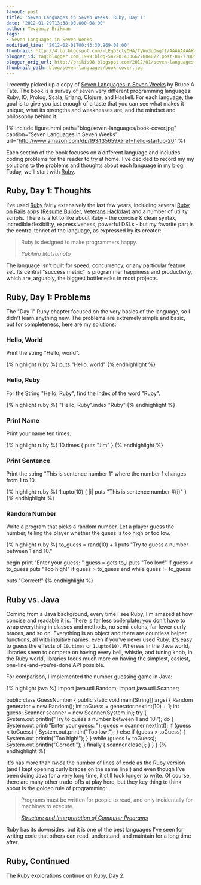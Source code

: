 ```yaml
---
layout: post
title: 'Seven Languages in Seven Weeks: Ruby, Day 1'
date: '2012-01-29T13:38:00.000-08:00'
author: Yevgeniy Brikman
tags:
- Seven Languages in Seven Weeks
modified_time: '2012-02-01T00:43:30.969-08:00'
thumbnail: http://4.bp.blogspot.com/-LEqb3ctyDHA/TyWo3qOwgfI/AAAAAAAAKWU/9z6_5bsTg_o/s72-c/seven-languages.jpg
blogger_id: tag:blogger.com,1999:blog-5422014336627804072.post-8427700545639440272
blogger_orig_url: http://brikis98.blogspot.com/2012/01/seven-languages-in-seven-weeks-ruby-day.html
thumbnail_path: blog/seven-languages/book-cover.jpg
---
```


I recently picked up a copy of [Seven Languages in Seven 
Weeks](http://www.amazon.com/Seven-Languages-Weeks-Programming-Programmers/dp/193435659X) 
by Bruce A Tate. The book is a survey of seven very different programming 
languages: Ruby, IO, Prolog, Scala, Erlang, Clojure, and Haskell. For each 
language, the goal is to give you just enough of a taste that you can see what 
makes it unique, what its strengths and weaknesses are, and the mindset and 
philosophy behind it. 

{% include figure.html path="blog/seven-languages/book-cover.jpg" caption="Seven Languages in Seven Weeks" url="http://www.amazon.com/dp/193435659X?ref=hello-startup-20" %}
 
Each section of the book focuses on a different language and includes coding 
problems for the reader to try at home. I've decided to record my my solutions 
to the problems and thoughts about each language in my blog. Today, we'll 
start with [Ruby](http://www.ruby-lang.org/). 

## Ruby, Day 1: Thoughts

I've used [Ruby](http://www.ruby-lang.org/) fairly extensively the last few 
years, including several [Ruby on Rails](http://rubyonrails.org/) apps 
([Resume Builder](http://resume.linkedinlabs.com/), [Veterans 
Hackday](http://veterans2011.linkedin.com/)) and a number of utility scripts. 
There is a lot to like about Ruby - the concise &amp; clean syntax, incredible 
flexibility, expressiveness, powerful DSLs - but my favorite part is the 
central tennet of the language, as expressed by its creator: 

<blockquote>
  <p>Ruby is designed to make programmers happy.</p>
  <cite>Yukihiro Matsumoto</cite>
</blockquote>

The language isn't built for speed, concurrency, or any 
particular feature set. Its central "success metric" is programmer happiness 
and productivity, which are, arguably, the biggest bottlenecks in most 
projects. 

## Ruby, Day 1: Problems

The "Day 1" Ruby chapter focused on the very basics of the language, so I 
didn't learn anything new. The problems are extremely simple and basic, but 
for completeness, here are my solutions: 

### Hello, World

Print the string "Hello, world". 

{% highlight ruby %}
puts "Hello, world"
{% endhighlight %}

### Hello, Ruby

For the String "Hello, Ruby", find the index of the word "Ruby". 

{% highlight ruby %}
"Hello, Ruby".index "Ruby"
{% endhighlight %}

### Print Name

Print your name ten times. 

{% highlight ruby %}
10.times { puts "Jim" }
{% endhighlight %}

### Print Sentence

Print the string "This is sentence number 1" where the number 1 changes from 1 
to 10. 

{% highlight ruby %}
1.upto(10) { |i| puts "This is sentence number #{i}" }
{% endhighlight %}

### Random Number

Write a program that picks a random number. Let a player guess the number, 
telling the player whether the guess is too high or too low. 

{% highlight ruby %}
to_guess = rand(10) + 1
puts "Try to guess a number between 1 and 10."
 
begin
  print "Enter your guess: "
  guess = gets.to_i
  puts "Too low!" if guess < to_guess
  puts "Too high!" if guess > to_guess
end while guess != to_guess
 
puts "Correct!"
{% endhighlight %}

## Ruby vs. Java

Coming from a Java background, every time I see Ruby, I'm amazed at how 
concise and readable it is. There is far less boilerplate: you don't have to 
wrap everything in classes and methods, no semi-colons, far fewer curly 
braces, and so on. Everything is an object and there are countless helper 
functions, all with intuitive names: even if you've never used Ruby, it's easy 
to guess the effects of `10.times` or `1.upto(10)`. Whereas in the Java world, 
libraries seem to compete on having every bell, whistle, and tuning knob, in 
the Ruby world, libraries focus much more on having the simplest, easiest, 
one-line-and-you're-done API possible. 

For comparison, I implemented the number guessing game in Java: 

{% highlight java %}
import java.util.Random;
import java.util.Scanner;
 
public class GuessNumber {
  public static void main(String[] args) {
    Random generator = new Random();
    int toGuess = generator.nextInt(10) + 1;
    int guess;
    Scanner scanner = new Scanner(System.in);
    try {
      System.out.println("Try to guess a number between 1 and 10.");
      do {
        System.out.print("Enter your guess: ");
        guess = scanner.nextInt();
        if (guess < toGuess) {
          System.out.println("Too low!");
        } else if (guess > toGuess) {
          System.out.println("Too high!");
        }
      } while (guess != toGuess);
      System.out.println("Correct!");
    } finally {
      scanner.close();
    }
  }
}
{% endhighlight %}

It's has more than *twice* the number of lines of code as the Ruby version 
(and I kept opening curly braces on the same line!) and even though I've been 
doing Java for a very long time, it still took longer to write. Of course, 
there are many other trade-offs at play here, but they key thing to think 
about is the golden rule of programming: 

<blockquote>
  <p>
    Programs must be written for people to read, and only incidentally for 
    machines to execute.
  </p>
  <cite>
    <a href="http://www.amazon.com/dp/0262011530?ref=hello-startup-20">Structure and Interpretation of Computer Programs</a>
  </cite>
</blockquote>

Ruby has its downsides, but it is one of the best languages I've seen for writing 
code that others can read, understand, and maintain for a long time after. 

## Ruby, Continued

The Ruby explorations continue on [Ruby, Day 
2](http://brikis98.blogspot.com/2012/01/seven-languages-in-seven-weeks-ruby-day_29.html). 